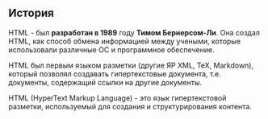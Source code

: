 ## История 

HTML - был **разработан в 1989** году **Тимом Бернерсом-Ли**. Она создал HTML, как способ обмена информацией между учеными, которые использовали различные ОС и программное обеспечение.

HTML был первым языком разметки (другие ЯР XML, TeX, Markdown), который позволял создавать гипертекстовые документа, т.е. документы, содержащий ссылки на другие документы.

HTML (HyperText Markup Language) - это язык гипертекстовой разметки, используемый для создания и структурирования контента. 